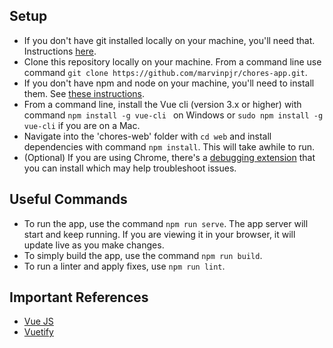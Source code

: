 ## Setup
  * If you don't have git installed locally on your machine, you'll need that. Instructions [here](https://git-scm.com/book/en/v2/Getting-Started-Installing-Git).
  * Clone this repository locally on your machine. From a command line use command `git clone https://github.com/marvinpjr/chores-app.git`.
  * If you don't have npm and node on your machine, you'll need to install them. See [these instructions](https://docs.npmjs.com/downloading-and-installing-node-js-and-npm).
  * From a command line, install the Vue cli (version 3.x or higher) with command `npm install -g vue-cli ` on Windows or `sudo npm install -g vue-cli` if you are on a Mac.
  * Navigate into the 'chores-web' folder with `cd web` and install dependencies with command `npm install`. This will take awhile to run.
  * (Optional) If you are using Chrome, there's a [debugging extension](https://chrome.google.com/webstore/detail/vuejs-devtools/nhdogjmejiglipccpnnnanhbledajbpd) that you can install which may help troubleshoot issues. 

## Useful Commands
  * To run the app, use the command `npm run serve`. The app server will start and keep running. If you are viewing it in your browser, it will update live as you make changes.
  * To simply build the app, use the command `npm run build`.
  * To run a linter and apply fixes, use `npm run lint`.
  
## Important References
  * [Vue JS](https://vuejs.org/v2/guide/)
  * [Vuetify](https://vuetifyjs.com/en/getting-started/quick-start)
  